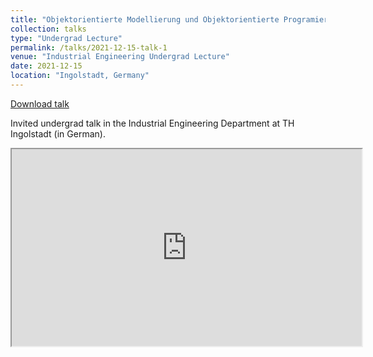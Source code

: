 ```yaml
---
title: "Objektorientierte Modellierung und Objektorientierte Programierung in der Produktion"
collection: talks
type: "Undergrad Lecture"
permalink: /talks/2021-12-15-talk-1
venue: "Industrial Engineering Undergrad Lecture"
date: 2021-12-15
location: "Ingolstadt, Germany"
---
```


[Download talk](https://github.com/caxenie/cristianaxenie.github.io/raw/master/files/CristianAxenie_OOM_und_OOP_in_Produktion_THI_2021.pdf)

Invited undergrad talk in the Industrial Engineering Department at TH Ingolstadt (in German).

<iframe width="560" height="315" src="https://www.youtube.com/embed/CGHkdyQERg4"></iframe>
